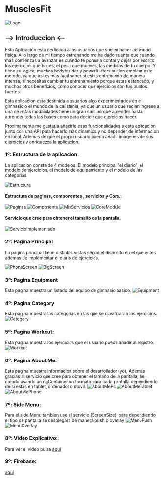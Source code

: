 # MusclesFit
![Logo](readmeImages/logoMusclesFit.png)
## --> Introduccion <--

Esta Aplicación esta dedicada a los usuarios que suelen hacer actividad fisica. A lo largo de mi tiempo entrenando me he dado cuenta que cuando mas comienzas a avanzar
es cuando te pones a contar y dejar por escrito los ejercicios que haces, el peso que mueves, las medidas de tu cuerpo. Y tiene su logica, muchos bodybuilder y powerli
-fters suelen emplear este metodo, ya que asi es mas facil saber si estas entrenando de manera intensa, si necesitas cambiar tu entrenamiento porque estas estancado, y 
muchos otros beneficios, como conocer que ejercicios son tus puntos fuertes.

Esta aplicacion esta destinida a usuarios algo experimentados en el gimnasio o el mundo de la calistenia, ya que un usuario que recien ingrese a una de estas modalidades
tiene un gran camino que aprender hasta aprender todas las bases como para decidir que ejercicios hacer.

Proximamente me gustaria añadirle esas funcionalidades a esta aplicacion junto con una API para hacerlo mas dinamico y no depender de informacion en local. Ademas de que
el propio usuario pueda añadir imagenes de sus ejercicios y enriquezca la aplicacion.

### 1º: Estructura de la aplicacion.
La aplicacion consta de 4 modelos. El modelo principal "el diario", el modelo de ejercicios, el modelo de equipamiento y el modelo de las categorias.

![Estructura](readmeImages/ModelView.png)

#### Estructura de paginas, componentes , servicios y Core.:
![Paginas](readmeImages/Pages.png)
![Components](readmeImages/Components.png)
![MisServicios](readmeImages/MisServicios.png)
![CoreModule](readmeImages/CoreModule.png)

#### Servicio que cree para obtener el tamaño de la pantalla.
![ServicioImplementado](readmeImages/ServicioImplementado.png)


### 2º: Pagina Principal
La pagina principal tiene distintas vistas segun el disposito en el que estes ademas de implementar el diario de ejercicios.

![PhoneScreen](readmeImages/HomePhone.png)
![BigScreen](readmeImages/HomeScreenBig.png)

### 3º: Pagina Equipment
Esta pagina muestra un listado del equipo de gimnasio basico.
![Equipment](readmeImages/Equipment.png)

### 4º: Pagina Category
Esta pagina muestra las categorias en las que se clasificaran los ejercicios.
![Category](readmeImages/Category.png)

### 5º: Pagina Workout:
Esta pagina muestra los ejercicios que el usuario puede añadir al registro.
![Workout](readmeImages/Workout.png)

### 6º: Pagina About Me:
Esta pagina muestra informacion sobre el desarrollador (yo), Ademas gracias al servicio que cree para obtener el tamaño de la pantalla, he creado usando un ngContainer un formato para cada pantalla dependiendo de si estas en tablet, ordenador o movil.
![AboutMePc](readmeImages/AboutMePc.png)
![AboutMeTablet](readmeImages/AboutMeTablet.png)
![AboutMePhone](readmeImages/AboutMePhone.png)

### 7º: Side Menu:
Para el side Menu tambien use el servicio (ScreenSize), para dependiendo el tipo de pantalla se desplegara de manera push o overlay
![MenuPush](readmeImages/MenuPush.png)
![MenuOverlay](readmeImages/MenuOverlay.png)

### 8º: Video Explicativo: 
Para ver el video pulsa 
<a href="https://youtu.be/0gmEPqd479c">aquí</a>

### 9º: Firebase: 
<a href="https://youtu.be/8JW2t-redtI">aquí</a>


